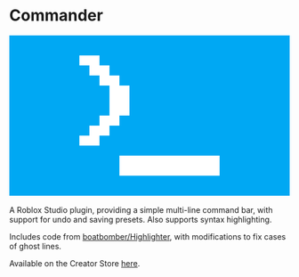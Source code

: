 # Commander

![Commander](./Assets/CommanderWide.png)

A Roblox Studio plugin, providing a simple multi-line command bar, with support for undo and saving presets.
Also supports syntax highlighting.

Includes code from [boatbomber/Highlighter](https://github.com/boatbomber/Highlighter), with modifications to fix cases of ghost lines.

Available on the Creator Store [here](https://create.roblox.com/store/asset/18845843214).